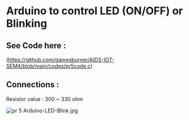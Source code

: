 # Arduino to control LED (ON/OFF) or Blinking


## See Code here :
(https://github.com/gamesburner/AIDS-IOT-SEM4/blob/main/codes/pr5code.c)
## Connections :
Resistor value : 300 ~ 330 ohm 
 
![pr 5 Arduino-LED-Blink jpg](https://github.com/user-attachments/assets/b22837b2-d5e0-49b5-b2be-7dec625bcb05)
